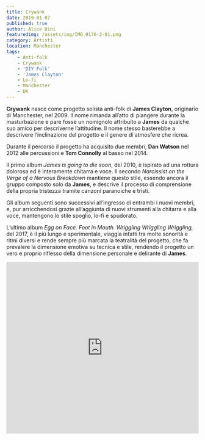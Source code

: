 ```yaml
---
title: Crywank
date: 2019-01-07
published: true
author: Alice Dini
featuredimg: /assets/img/IMG_0176-2-01.png
category: Artisti
location: Manchester
tags:
    - Anti-folk
    - Crywank
    - 'DIY Folk'
    - 'James Clayton'
    - Lo-fi
    - Manchester
    - UK
---
```

**Crywank** nasce come progetto solista anti-folk di **James Clayton**, originario di Manchester, nel 2009. Il nome rimanda all’atto di piangere durante la masturbazione e pare fosse un nomignolo attribuito a **James** da qualche suo amico per descriverne l’attitudine. Il nome stesso basterebbe a descrivere l’inclinazione del progetto e il genere di atmosfere che ricrea.

Durante il percorso il progetto ha acquisito due membri, **Dan Watson** nel 2012 alle percussioni e **Tom Connolly** al basso nel 2014.

Il primo album *James is going to die soon*, del 2010, è ispirato ad una rottura dolorosa ed è interamente chitarra e voce. Il secondo *Narcissist on the Verge of a Nervous Breakdown* mantiene questo stile, essendo ancora il gruppo composto solo da **James**, e descrive il processo di comprensione della propria tristezza tramite canzoni paranoiche e tristi.

Gli album seguenti sono successivi all’ingresso di entrambi i nuovi membri, e, pur arricchendosi grazie all’aggiunta di nuovi strumenti alla chitarra e alla voce, mantengono lo stile spoglio, lo-fi e spudorato.

L’ultimo album *Egg on Face. Foot in Mouth. Wriggling Wriggling Wriggling,* del 2017, è il più lungo e sperimentale, viaggia infatti tra molte sonorità e ritmi diversi e rende sempre più marcata la teatralità del progetto, che fa prevalere la dimensione emotiva su tecnica e stile, rendendo il progetto un vero e proprio riflesso della dimensione personale e delirante di **James**.

<iframe frameborder="no" height="450" scrolling="no" src="http://w.soundcloud.com/player/?url=http%3A//api.soundcloud.com/playlists/681479904&color=%23000000&auto_play=false&hide_related=false&show_comments=true&show_user=true&show_reposts=false&show_teaser=true&visual=true" width="100%"></iframe>

